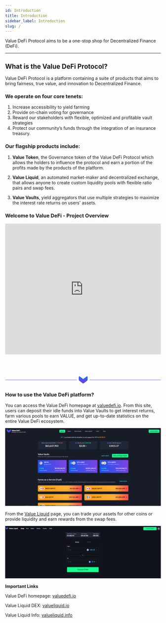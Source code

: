 ```yaml
---
id: Introduction
title: Introduction
sidebar_label: Introduction
slug: /
---
```


Value DeFi Protocol aims to be a one-stop shop for Decentralized Finance (DeFi).

---

## What is the Value DeFi Protocol?

Value DeFi Protocol is a platform containing a suite of products that aims to bring fairness, true value, and innovation to Decentralized Finance.

### We operate on four core tenets:

1. Increase accessibility to yield farming
2. Provide on-chain voting for governance
3. Reward our stakeholders with flexible, optimized and profitable vault strategies
4. Protect our community’s funds through the integration of an insurance treasury.

### Our flagship products include:

1. **Value Token**, the Governance token of the Value DeFi Protocol which allows the holders to influence the protocol and earn a portion of the profits made by the products of the platform.

2. **Value Liquid**, an automated market-maker and decentralized exchange, that allows anyone to create custom liquidity pools with flexible ratio pairs and swap fees.

3. **Value Vaults**, yield aggregators that use multiple strategies to maximize the interest rate returns on users' assets.

### Welcome to Value DeFi - Project Overview

<iframe width="100%" height="422" src="https://www.youtube.com/embed/LKdKU_u9R9Y" frameborder="0" allow="accelerometer; autoplay; clipboard-write; encrypted-media; gyroscope; picture-in-picture" allowfullscreen></iframe>

<br/>
<br/>
<br/>

<br/>

![Separator](img/seperator.png)

### How to use the Value DeFi platform?

You can access the Value DeFi homepage at [valuedefi.io](https://valuedefi.io). From this site, users can deposit their idle funds into Value Vaults to get interest returns, farm various pools to earn VALUE, and get up-to-date statistics on the entire Value DeFi ecosystem.

![Value DeFi platform homepage at valuedefi.io](img/home.png)

From the [Value Liquid](./ValueLiquid) page, you can trade your assets for other coins or provide liquidity and earn rewards from the swap fees.

![Value Liquid homepage at valueliquid.io](img/value_liquid.png)

**Important Links**

Value DeFi homepage: [valuedefi.io](https://valuedefi.io)

Value Liquid DEX: [valueliquid.io](https://valueliquid.io)

Value Liquid Info: [valueliquid.info](https://valueliquid.info)

